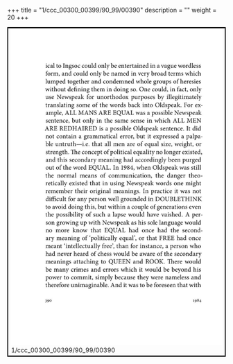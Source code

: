 +++
title = "1/ccc_00300_00399/90_99/00390"
description = ""
weight = 20
+++

<table style="border:2px solid black;max-width:800px;max-height:800px;" 
><tr><td>
<img class="center-fit-jpg"
src="/jpg_/out_jpg_1984__390.jpg">
1/ccc_00300_00399/90_99/00390
</img></td></tr></table>
